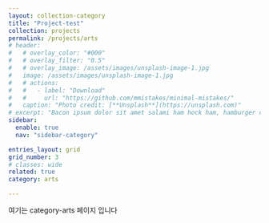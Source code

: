 ```yaml
---
layout: collection-category
title: "Project-test"
collection: projects
permalink: /projects/arts
# header:
#   # overlay_color: "#000"
#   # overlay_filter: "0.5"
#   # overlay_image: /assets/images/unsplash-image-1.jpg
#   image: /assets/images/unsplash-image-1.jpg
#   # actions:
#   #   - label: "Download"
#   #     url: "https://github.com/mmistakes/minimal-mistakes/"
#   caption: "Photo credit: [**Unsplash**](https://unsplash.com)"
# excerpt: "Bacon ipsum dolor sit amet salami ham hock ham, hamburger corned beef short ribs kielbasa biltong t-bone drumstick tri-tip tail sirloin pork chop."
sidebar:
  enable: true
  nav: "sidebar-category"

entries_layout: grid
grid_number: 3
# classes: wide
related: true
category: arts

---
```


<div>
여기는 category-arts 페이지 입니다
</div>